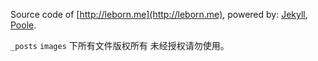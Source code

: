 Source code of [http://leborn.me](http://leborn.me), powered by: [Jekyll](http://jekyllrb.com), [Poole](http://getpoole.com).

`_posts` `images` 下所有文件版权所有 未经授权请勿使用。
